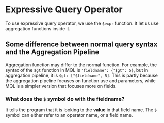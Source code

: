 # Expressive Query Operator

To use expressive query operator, we use the `$expr` function. It let us use aggregation functions inside it.

## Some difference between normal query syntax and the Aggregation Pipeline

Aggregation function may differ to the normal function. For example, the syntax of the `$gt` function in MQL is `"fieldname": {"$gt": 5}`, but in aggregation pipeline, it is `$gt: ["$fieldname", 5]`. This is partly because the aggregation pipeline focuses on function use and parameters, while MQL is a simpler version that focuses more on fields.

### What does the `$` symbol do with the fieldname?

It tells the program that it is looking to the **value** in that field name. The `$` symbol can either refer to an operator name, or a field name.